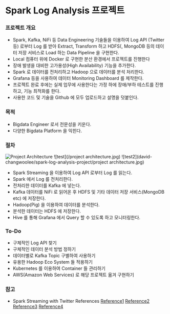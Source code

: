 Spark Log Analysis 프로젝트
===========================

### 프로젝트 개요
* Spark, Kafka, NiFi 등 Data Engineering 기술들을 이용하여 Log API (Twitter 등) 로부터 Log 를 받아 Extract, Transform 하고 HDFS(, MongoDB 등의 데이터 저장 서비스로 Load 하는 Data Pipeline 을 구현한다.
* Local 컴퓨터 위에 Docker 로 구현한 분산 환경에서 프로젝트를 진행한다
* 장애 발생을 대비한 고가용성(High Availability) 기능을 추가한다.
* Spark 로 데이터를 전처리하고 Hadoop 으로 데이터를 분석 처리한다.
* Grafana 등을 사용하여 데이터 Monitoring Dashboard 를 제작한다.
* 프로젝트 완료 후에는 실제 업무에 사용한다는 가정 하에 장애/부하 테스트를 진행하고, 기능 최적화를 한다.
* 사용한 코드 및 기술을 Github 에 모두 업로드하고 설명을 덧붙인다.

### 목적
* Bigdata Engineer 로서 전문성을 키운다.
* 다양한 Bigdata Platform 을 익힌다.

### 절차
![Project Architecture](https://raw.githubusercontent.com/david-changwoolee/spark-log-analysis-project/main/project%20architecture.jpg)
![test](/project architecture.jpg)
![test2](david-changwoolee/spark-log-analysis-project/project architecture.jpg)

* Spark Streaming 을 이용하여 Log API 로부터 Log 를 읽는다.
* Spark 에서 Log 를 전처리한다.
* 전처리한 데이터를 Kafka 에 넣는다.
* Kafka 데이터를 NiFi 로 읽어온 후 HDFS 및 기타 데이터 저장 서비스(MongoDB etc) 에 저장한다.
* Hadoop(Pig) 을 이용하여 데이터를 분석한다.
* 분석한 데이터는 HDFS 에 저장한다.
* Hive 를 통해 Grafana 에서 Query 할 수 있도록 하고 모니터링한다.

### To-Do
* 구체적인 Log API 찾기
* 구체적인 데이터 분석 방법 정하기
* 데이터별로 Kafka Topic 구별하여 사용하기
* 유용한 Hadoop Eco System 들 적용하기
* Kubernetes 를 이용하여 Container 들 관리하기
* AWS(Amazon Web Services) 로 해당 프로젝트 옮겨 구현하기

### 참고
* Spark Streaming with Twitter References [Reference1](https://www.toptal.com/apache/apache-spark-streaming-twitter) [Reference2](https://bahir.apache.org/docs/spark/current/spark-streaming-twitter/) [Reference3](https://github.com/rajrohan/spark-streaming-twitter) [Reference4](https://velog.io/@shinychan95/Twitter-API%EB%A5%BC-%ED%99%9C%EC%9A%A9%ED%95%98%EC%97%AC-%EC%8B%A4%EC%8B%9C%EA%B0%84-tweet%EC%9D%84-kafka%EB%A1%9C-%EB%B3%B4%EB%82%B4%EA%B8%B0)

